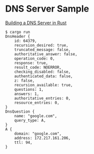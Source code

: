 # DNS Server Sample

[Building a DNS Server in Rust](https://github.com/EmilHernvall/dnsguide)

```
$ cargo run
DnsHeader {
    id: 64379,
    recursion_desired: true,
    truncated_message: false,
    authoritative_answer: false,
    operation_code: 0,
    response: true,
    result_code: NOERROR,
    checking_disabled: false,
    authenticated_data: false,
    z: false,
    recursion_available: true,
    questions: 1,
    answers: 1,
    authoritative_entries: 0,
    resource_entries: 0,
}
DnsQuestion {
    name: "google.com",
    query_type: A,
}
A {
    domain: "google.com",
    address: 172.217.161.206,
    ttl: 94,
}
```
